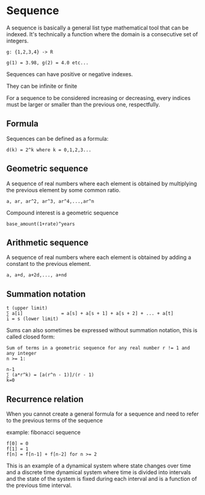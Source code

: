 # Sequence

A sequence is basically a general list type mathematical tool that can be
indexed. It's technically a function where the domain is a consecutive set of
integers.

```
g: {1,2,3,4} -> R

g(1) = 3.98, g(2) = 4.0 etc...
```

Sequences can have positive or negative indexes.

They can be infinite or finite

For a sequence to be considered increasing or decreasing, every indices must be
larger or smaller than the previous one, respectfully.

## Formula

Sequences can be defined as a formula:

```
d(k) = 2^k where k = 0,1,2,3...
```

## Geometric sequence

A sequence of real numbers where each element is obtained by multiplying the
previous element by some common ratio.

```
a, ar, ar^2, ar^3, ar^4,...,ar^n
```

Compound interest is a geometric sequence

```
base_amount(1+rate)^years
```

## Arithmetic sequence

A sequence of real numbers where each element is obtained by adding a constant
to the previous element.

```
a, a+d, a+2d,..., a+nd
```

## Summation notation

```
t (upper limit)
∑ a[i]              = a[s] + a[s + 1] + a[s + 2] + ... + a[t]
i = s (lower limit)
```

Sums can also sometimes be expressed without summation notation, this is called
closed form:

```
Sum of terms in a geometric sequence for any real number r != 1 and any integer
n >= 1:

n-1
∑ (a*r^k) = [a(r^n - 1)]/(r - 1)
k=0
```

## Recurrence relation

When you cannot create a general formula for a sequence and need to refer to the
previous terms of the sequence

example: fibonacci sequence

```
f[0] = 0
f[1] = 1
f[n] = f[n-1] + f[n-2] for n >= 2
```

This is an example of a dynamical system where state changes over time and a
discrete time dynamical system where time is divided into intervals and the
state of the system is fixed during each interval and is a function of the
previous time interval.
